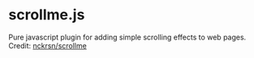 # scrollme.js
Pure javascript plugin for adding simple scrolling effects to web pages.
<br>
Credit: [nckrsn/scrollme](https://github.com/nckprsn/scrollme)
